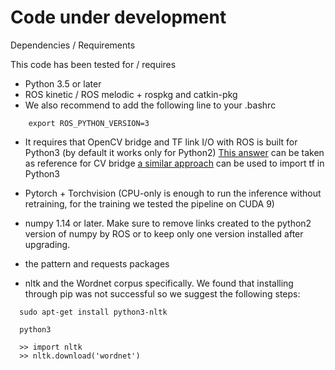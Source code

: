 # Code under development 


Dependencies / Requirements

This code has been tested for / requires 

- Python 3.5 or later
- ROS kinetic / ROS melodic  + rospkg and catkin-pkg
- We also recommend to add the following line to your .bashrc

```
    export ROS_PYTHON_VERSION=3
```

- It requires that OpenCV bridge and TF link I/O with ROS is built for Python3 (by default it works only for Python2)
  [This answer](https://stackoverflow.com/questions/49221565/unable-to-use-cv-bridge-with-ros-kinetic-and-python3) can be taken as reference for CV bridge
  [a similar approach](https://github.com/ros/geometry2/issues/259) can be used to import tf in Python3

- Pytorch +  Torchvision (CPU-only is enough to run the inference without retraining, for the training we tested the pipeline on CUDA 9) 

- numpy 1.14 or later. Make sure to remove links created to the python2 version of numpy by ROS or to keep only one version installed 
  after upgrading.

- the pattern and requests packages 

- nltk and the Wordnet corpus specifically. We found that installing through pip was not successful so we suggest the following steps:

```
  sudo apt-get install python3-nltk

  python3

  >> import nltk
  >> nltk.download('wordnet')

```


